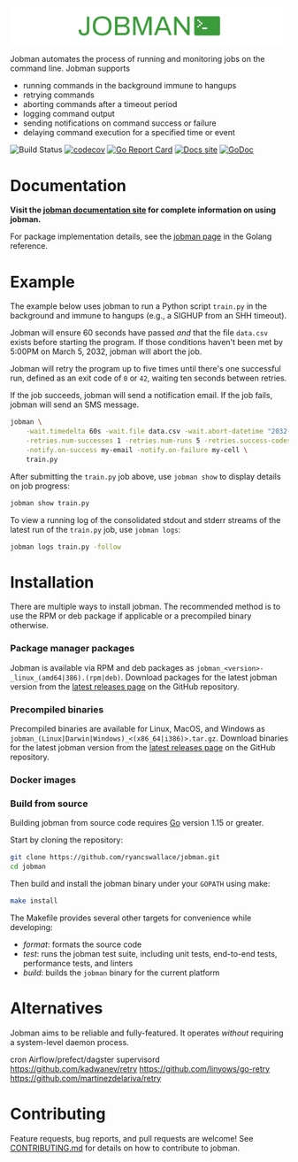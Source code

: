 ![jobman](https://github.com/ryancswallace/jobman/raw/main/assets/logo.png?raw=true)

Jobman automates the process of running and monitoring jobs on the command line. Jobman supports
* running commands in the background immune to hangups
* retrying commands
* aborting commands after a timeout period
* logging command output
* sending notifications on command success or failure
* delaying command execution for a specified time or event

![Build Status](https://github.com/ryancswallace/jobman/actions/workflows/build.yml/badge.svg)
[![codecov](https://codecov.io/gh/ryancswallace/jobman/branch/main/graph/badge.svg)](https://codecov.io/gh/ryancswallace/jobman)
[![Go Report Card](https://goreportcard.com/badge/github.com/ryancswallace/jobman)](https://goreportcard.com/report/github.com/ryancswallace/jobman)
[![Docs site](https://img.shields.io/badge/docs-GitHub_Pages-blue)](https://ryancswallace.github.io/jobman/)
[![GoDoc](https://godoc.org/gotest.tools?status.svg)](https://pkg.go.dev/github.com/ryancswallace/jobman)


# Documentation
**Visit the [jobman documentation site](https://ryancswallace.github.io/jobman/) for complete information on using jobman.**

For package implementation details, see the [jobman page](https://pkg.go.dev/github.com/ryancswallace/jobman) in the Golang reference.

# Example
The example below uses jobman to run a Python script `train.py` in the background and immune to hangups (e.g., a SIGHUP from an SHH timeout).

Jobman will ensure 60 seconds have passed *and* that the file `data.csv` exists before starting the program. If those conditions haven't been met by 5:00PM on March 5, 2032, jobman will abort the job.

Jobman will retry the program up to five times until there's one successful run, defined as an exit code of `0` or `42`, waiting ten seconds between retries.

If the job succeeds, jobman will send a notification email. If the job fails, jobman will send an SMS message.
```bash
jobman \
    -wait.timedelta 60s -wait.file data.csv -wait.abort-datetime "2032-03-05T17:00:00" \
    -retries.num-successes 1 -retries.num-runs 5 -retries.success-codes 0,42 -retries.delay 10s \
    -notify.on-success my-email -notify.on-failure my-cell \
    train.py
```

After submitting the `train.py` job above, use `jobman show` to display details on job progress:
```bash
jobman show train.py
```

To view a running log of the consolidated stdout and stderr streams of the latest run of the `train.py` job, use `jobman logs`:
```bash
jobman logs train.py -follow
```

# Installation

There are multiple ways to install jobman. The recommended method is to use the RPM or deb package if applicable or a precompiled binary otherwise.

### Package manager packages
Jobman is available via RPM and deb packages as `jobman_<version>-_linux_(amd64|386).(rpm|deb)`. Download packages for the latest jobman version from the [latest releases page](https://github.com/ryancswallace/jobman/releases/latest) on the GitHub repository.

### Precompiled binaries
Precompiled binaries are available for Linux, MacOS, and Windows as `jobman_(Linux|Darwin|Windows)_<(x86_64|i386)>.tar.gz`. Download binaries for the latest jobman version from the [latest releases page](https://github.com/ryancswallace/jobman/releases/latest) on the GitHub repository.

### Docker images

### Build from source
Building jobman from source code requires [Go](https://golang.org/doc/install) version 1.15 or greater.

Start by cloning the repository:
```bash
git clone https://github.com/ryancswallace/jobman.git
cd jobman
```

Then build and install the jobman binary under your `GOPATH` using make:
```bash
make install
```

The Makefile provides several other targets for convenience while developing:
* *format*: formats the source code
* *test*: runs the jobman test suite, including unit tests, end-to-end tests, performance tests, and linters
* *build*: builds the `jobman` binary for the current platform

# Alternatives
Jobman aims to be reliable and fully-featured. It operates *without* requiring a system-level daemon process.

cron
Airflow/prefect/dagster
supervisord
https://github.com/kadwanev/retry
https://github.com/linyows/go-retry
https://github.com/martinezdelariva/retry

# Contributing
Feature requests, bug reports, and pull requests are welcome! See [CONTRIBUTING.md](https://github.com/ryancswallace/jobman/blob/main/CONTRIBUTING.md) for details on how to contribute to jobman.
